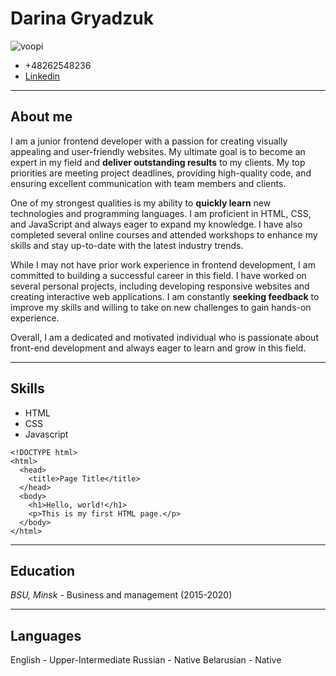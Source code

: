 # Darina Gryadzuk
![voopi](https://user-images.githubusercontent.com/89610867/235378527-939f3308-3396-4bf0-a6f5-89a60ecb5409.jpg)
* +48262548236
* [Linkedin](linkedin.com)
**********************************************************************
## About me
I am a junior frontend developer with a passion for creating visually appealing and user-friendly websites. My ultimate goal is to become an expert in my field and **deliver outstanding results** to my clients. My top priorities are meeting project deadlines, providing high-quality code, and ensuring excellent communication with team members and clients.


One of my strongest qualities is my ability to **quickly learn** new technologies and programming languages. I am proficient in HTML, CSS, and JavaScript and always eager to expand my knowledge. I have also completed several online courses and attended workshops to enhance my skills and stay up-to-date with the latest industry trends.


While I may not have prior work experience in frontend development, I am committed to building a successful career in this field. I have worked on several personal projects, including developing responsive websites and creating interactive web applications. I am constantly **seeking feedback** to improve my skills and willing to take on new challenges to gain hands-on experience.


Overall, I am a dedicated and motivated individual who is passionate about front-end development and always eager to learn and grow in this field.
**********************************************************************
## Skills
- HTML
- CSS
- Javascript

```
<!DOCTYPE html>
<html>
  <head>
    <title>Page Title</title>
  </head>
  <body>
    <h1>Hello, world!</h1>
    <p>This is my first HTML page.</p>
  </body>
</html>
```
*********************************************************************
## Education
*BSU, Minsk* - Business and management (2015-2020)
*********************************************************************
## Languages
English - Upper-Intermediate
Russian - Native
Belarusian - Native
